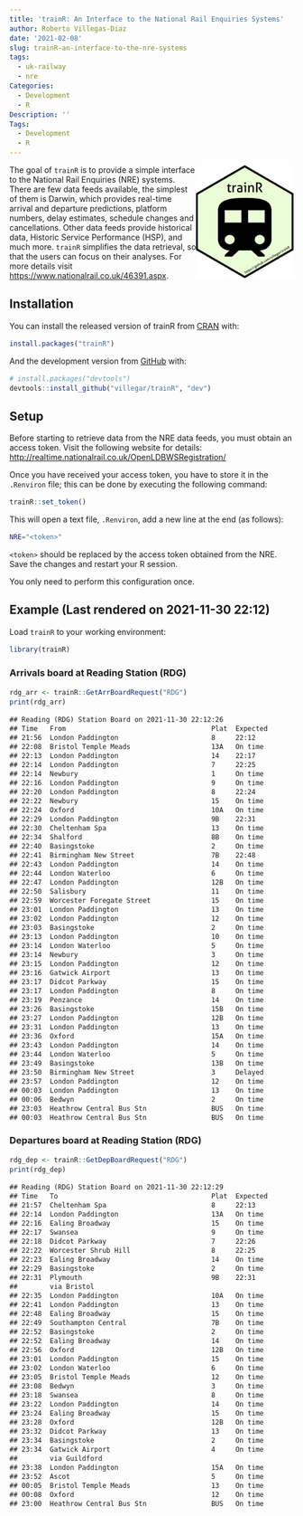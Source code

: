 ```yaml
---
title: 'trainR: An Interface to the National Rail Enquiries Systems'
author: Roberto Villegas-Diaz
date: '2021-02-08'
slug: trainR-an-interface-to-the-nre-systems
tags:
  - uk-railway
  - nre
Categories:
  - Development
  - R
Description: ''
Tags:
  - Development
  - R
---
```


<img src="https://raw.githubusercontent.com/villegar/trainR/main/inst/images/logo.png" alt="logo" align="right" height=200px/>

The goal of `trainR` is to provide a simple interface to the 
National Rail Enquiries (NRE) systems. There are few data feeds 
available, the simplest of them is Darwin, which provides real-time 
arrival and departure predictions, platform numbers, delay estimates, 
schedule changes and cancellations. Other data feeds provide historical 
data, Historic Service Performance (HSP), and much more. `trainR` 
simplifies the data retrieval, so that the users can focus on their 
analyses. For more details visit 
https://www.nationalrail.co.uk/46391.aspx.

## Installation

You can install the released version of trainR from [CRAN](https://CRAN.R-project.org) with:

``` r
install.packages("trainR")
```

And the development version from [GitHub](https://github.com/) with:

``` r
# install.packages("devtools")
devtools::install_github("villegar/trainR", "dev")
```

## Setup
Before starting to retrieve data from the NRE data feeds, you must obtain an access token. 
Visit the following website for details: http://realtime.nationalrail.co.uk/OpenLDBWSRegistration/

Once you have received your access token, you have to store it in the `.Renviron` file; this can be 
done by executing the following command:


```r
trainR::set_token()
```

This will open a text file, `.Renviron`, add a new line at the end (as follows):

```bash
NRE="<token>"
```

`<token>` should be replaced by the access token obtained from the NRE. Save the changes and restart 
your R session.

You only need to perform this configuration once.

## Example (Last rendered on 2021-11-30 22:12)

Load `trainR` to your working environment:

```r
library(trainR)
```

### Arrivals board at Reading Station (RDG)


```r
rdg_arr <- trainR::GetArrBoardRequest("RDG")
print(rdg_arr)
```

```
## Reading (RDG) Station Board on 2021-11-30 22:12:26
## Time   From                                    Plat  Expected
## 21:56  London Paddington                       8     22:12
## 22:08  Bristol Temple Meads                    13A   On time
## 22:13  London Paddington                       14    22:17
## 22:14  London Paddington                       7     22:25
## 22:14  Newbury                                 1     On time
## 22:16  London Paddington                       9     On time
## 22:20  London Paddington                       8     22:24
## 22:22  Newbury                                 15    On time
## 22:24  Oxford                                  10A   On time
## 22:29  London Paddington                       9B    22:31
## 22:30  Cheltenham Spa                          13    On time
## 22:34  Shalford                                8B    On time
## 22:40  Basingstoke                             2     On time
## 22:41  Birmingham New Street                   7B    22:48
## 22:43  London Paddington                       14    On time
## 22:44  London Waterloo                         6     On time
## 22:47  London Paddington                       12B   On time
## 22:50  Salisbury                               11    On time
## 22:59  Worcester Foregate Street               15    On time
## 23:01  London Paddington                       13    On time
## 23:02  London Paddington                       12    On time
## 23:03  Basingstoke                             2     On time
## 23:13  London Paddington                       10    On time
## 23:14  London Waterloo                         5     On time
## 23:14  Newbury                                 3     On time
## 23:15  London Paddington                       12    On time
## 23:16  Gatwick Airport                         13    On time
## 23:17  Didcot Parkway                          15    On time
## 23:17  London Paddington                       8     On time
## 23:19  Penzance                                14    On time
## 23:26  Basingstoke                             15B   On time
## 23:27  London Paddington                       12B   On time
## 23:31  London Paddington                       13    On time
## 23:36  Oxford                                  15A   On time
## 23:43  London Paddington                       14    On time
## 23:44  London Waterloo                         5     On time
## 23:49  Basingstoke                             13B   On time
## 23:50  Birmingham New Street                   3     Delayed
## 23:57  London Paddington                       12    On time
## 00:03  London Paddington                       13    On time
## 00:06  Bedwyn                                  2     On time
## 23:03  Heathrow Central Bus Stn                BUS   On time
## 00:03  Heathrow Central Bus Stn                BUS   On time
```

### Departures board at Reading Station (RDG)


```r
rdg_dep <- trainR::GetDepBoardRequest("RDG")
print(rdg_dep)
```

```
## Reading (RDG) Station Board on 2021-11-30 22:12:29
## Time   To                                      Plat  Expected
## 21:57  Cheltenham Spa                          8     22:13
## 22:14  London Paddington                       13A   On time
## 22:16  Ealing Broadway                         15    On time
## 22:17  Swansea                                 9     On time
## 22:18  Didcot Parkway                          7     22:26
## 22:22  Worcester Shrub Hill                    8     22:25
## 22:23  Ealing Broadway                         14    On time
## 22:29  Basingstoke                             2     On time
## 22:31  Plymouth                                9B    22:31
##        via Bristol                             
## 22:35  London Paddington                       10A   On time
## 22:41  London Paddington                       13    On time
## 22:48  Ealing Broadway                         15    On time
## 22:49  Southampton Central                     7B    On time
## 22:52  Basingstoke                             2     On time
## 22:52  Ealing Broadway                         14    On time
## 22:56  Oxford                                  12B   On time
## 23:01  London Paddington                       15    On time
## 23:02  London Waterloo                         6     On time
## 23:05  Bristol Temple Meads                    12    On time
## 23:08  Bedwyn                                  3     On time
## 23:18  Swansea                                 8     On time
## 23:22  London Paddington                       14    On time
## 23:24  Ealing Broadway                         15    On time
## 23:28  Oxford                                  12B   On time
## 23:32  Didcot Parkway                          13    On time
## 23:34  Basingstoke                             2     On time
## 23:34  Gatwick Airport                         4     On time
##        via Guildford                           
## 23:38  London Paddington                       15A   On time
## 23:52  Ascot                                   5     On time
## 00:05  Bristol Temple Meads                    13    On time
## 00:08  Oxford                                  12    On time
## 23:00  Heathrow Central Bus Stn                BUS   On time
```
